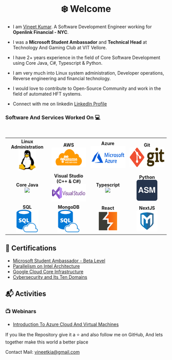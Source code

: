 <h1 align="center"> ❄️ Welcome </h1>


* I am [Vineet Kumar](https://www.linkedin.com/in/-vineet/). A Software Development Engineer working for <b>Openlink Financial - NYC</b>.

* I was a <b>Microsoft Student Ambassador</b> and <b>Technical Head</b> at Technology And Gaming Club at VIT Vellore.

* I have 2+ years experience in the field of Core Software Development using Core Java, C#, Typescript & Python.
  
* I am very much into Linux system administration, Developer operations, Reverse engineering and financial technology.
  
* I would love to contribute to Open-Source Community and work in the field of automated HFT systems.

* Connect with me on linkedin [LinkedIn Profile](https://www.linkedin.com/in/-vineet/)

### Software And Services Worked On :computer:

<br>
<table>
<tbody>
<tr>

  <td align="center" width="20%">
    <span><b><center>Linux Administration</center></b></span> 
    <img height=65px src="https://raw.githubusercontent.com/vineetkia/vineetkia/main/LOGO/Linux.png"> 
  </td>
  <td align="center" width="20%">
    <span><b><center>AWS</center></b></span> 
    <img height=60px src="https://raw.githubusercontent.com/vineetkia/vineetkia/main/LOGO/AWS.png"> 
  </td>
  <td align="center" width="20%">
    <span><b><center>Azure</center></b></span> 
    <img height=69px src="https://raw.githubusercontent.com/vineetkia/vineetkia/main/LOGO/Azure.png"> 
  </td>
  <td align="center" width="20%">
    <span><b><center>Git</center></b></span> 
    <img height=60px src="https://raw.githubusercontent.com/vineetkia/vineetkia/main/LOGO/Git.png"> 
  </td>

</tr>
<tr>
  <td align="center" width="20%">
    <span><b><center>Core Java</center></b></span> 
    <img height=75px src="https://brandslogos.com/wp-content/uploads/images/large/java-logo-1.png"> 
  </td>
  <td align="center" width="20%">
    <span><b><center>Visual Studio (C++ & C#)</center></b></span> 
    <img height=55px src="https://raw.githubusercontent.com/vineetkia/vineetkia/main/LOGO/Visual%20Studio.png"> 
  </td>
  <td align="center" width="20%">
    <span><b><center>Typescript</center></b></span> 
    <img height=65px src="https://cdn.iconscout.com/icon/free/png-512/free-typescript-3521774-2945272.png"> 
  </td>
  <td align="center" width="20%">
    <span><b><center>Python</center></b></span> 
    <img height=65px src="https://raw.githubusercontent.com/vineetkia/vineetkia/main/LOGO/ASM.svg"> 
  </td>
</tr>

<tr>
  <td align="center" width="20%">
    <span><b><center>SQL</center></b></span> 
    <img height=70px src="https://raw.githubusercontent.com/vineetkia/vineetkia/main/LOGO/SQL.png"> 
  </td>
  <td align="center" width="20%">
    <span><b><center>MongoDB</center></b></span> 
    <img height=70px src="https://raw.githubusercontent.com/vineetkia/vineetkia/main/LOGO/SQL.png"> 
  </td>
  <td align="center" width="20%">
    <span><b><center>React</center></b></span> 
    <img height=65px src="https://raw.githubusercontent.com/vineetkia/vineetkia/main/LOGO/BurpSuite.png"> 
  </td>
  <td align="center" width="20%">
    <span><b><center>NextJS</center></b></span> 
    <img height=65px src="https://raw.githubusercontent.com/vineetkia/vineetkia/main/LOGO/Metasploit.png"> 
  </td>
</tr>
</tbody>
</table>
 
## :scroll: Certifications

- [Microsoft Student Ambassador - Beta Level](https://studentambassadors.microsoft.com/certificate/8995e659-7865-4812-8533-7c5d7b2fa2f8)
- [Parallelism on Intel Architecture](https://www.coursera.org/account/accomplishments/verify/W6L5AWMYBXJB)
- [Google Cloud Core Infrastructure](https://www.coursera.org/account/accomplishments/records/3M6GK49TTDUR) 
- [Cybersecurity and Its Ten Domains](https://www.coursera.org/account/accomplishments/verify/PHQKZPG9GRDN) 

## :mailbox_with_mail: Activities 

### :tv: Webinars
- [Introduction To Azure Cloud And Virtual Machines](https://youtu.be/RHS85A63KIE)

If you like the Repository give it a :star: and also follow me on GitHub, And lets together make this world a better place<br>

Contact Mail: [vineetkia@gmail.com](mailto:vineetkia@gmail.com)
